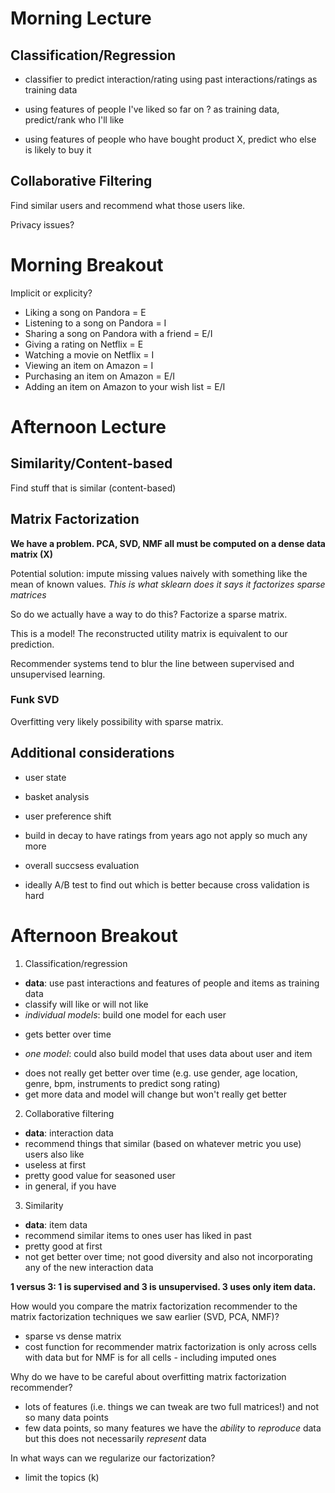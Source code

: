 # Morning Lecture

## Classification/Regression

 - classifier to predict interaction/rating using past interactions/ratings as training data

  - using features of people I've liked so far on ? as training data, predict/rank who I'll like

  - using features of people who have bought product X, predict who else is likely to buy it

## Collaborative Filtering

Find similar users and recommend what those users like.

Privacy issues?

# Morning Breakout

Implicit or explicity?
 - Liking a song on Pandora = E
 - Listening to a song on Pandora = I
 - Sharing a song on Pandora with a friend = E/I
 - Giving a rating on Netflix = E
 - Watching a movie on Netflix = I
 - Viewing an item on Amazon = I
 - Purchasing an item on Amazon = E/I
 - Adding an item on Amazon to your wish list = E/I

# Afternoon Lecture

## Similarity/Content-based

Find stuff that is similar (content-based)

## Matrix Factorization

__We have a problem. PCA, SVD, NMF all must be computed on a dense data matrix (X)__

Potential solution: impute missing values naively with something like the mean of known values. _This is what sklearn does it says it factorizes sparse matrices_

So do we actually have a way to do this? Factorize a sparse matrix.

This is a model! The reconstructed utility matrix is equivalent to our prediction.

Recommender systems tend to blur the line between supervised and unsupervised learning.

### Funk SVD

Overfitting very likely possibility with sparse matrix.

## Additional considerations

 - user state
  * basket analysis

 - user preference shift
  * build in decay to have ratings from years ago not apply so much any more

 - overall succsess evaluation
  * ideally A/B test to find out which is better because cross validation is hard

# Afternoon Breakout

1. Classification/regression
 - __data__: use past interactions and features of people and items as training data
 - classify will like or will not like
 - _individual models_: build one model for each user
  * gets better over time
 - _one model_: could also build model that uses data about user and item
  * does not really get better over time (e.g. use gender, age location, genre, bpm, instruments to predict song rating)
  * get more data and model will change but won't really get better
2. Collaborative filtering
 - __data__: interaction data
 - recommend things that similar (based on whatever metric you use) users also like
 - useless at first
 - pretty good value for seasoned user
 - in general, if you have
3. Similarity
 - __data__: item data
 - recommend similar items to ones user has liked in past
 - pretty good at first
 - not get better over time; not good diversity and also not incorporating any of the new interaction data

__1 versus 3: 1 is supervised and 3 is unsupervised. 3 uses only item data.__

How would you compare the matrix factorization recommender to the matrix factorization techniques we saw earlier (SVD, PCA, NMF)?

 - sparse vs dense matrix
 - cost function for recommender matrix factorization is only across cells with data but for NMF is for all cells - including imputed ones

Why do we have to be careful about overfitting matrix factorization recommender?

 - lots of features (i.e. things we can tweak are two full matrices!) and not so many data points
 - few data points, so many features we have the _ability_ to _reproduce_ data but this does not necessarily _represent_ data

In what ways can we regularize our factorization?

 - limit the topics (k)
